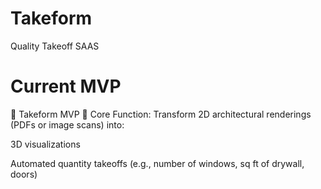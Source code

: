 # Takeform
Quality Takeoff SAAS

# Current MVP 
🚀 Takeform MVP 
🎯 Core Function:
Transform 2D architectural renderings (PDFs or image scans) into:

3D visualizations

Automated quantity takeoffs (e.g., number of windows, sq ft of drywall, doors)


